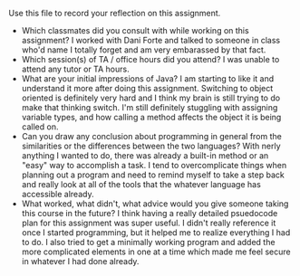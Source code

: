 Use this file to record your reflection on this assignment.

- Which classmates did you consult with while working on this assignment?
I worked with Dani Forte and talked to someone in class who'd name I totally forget and am very embarassed by that fact.
- Which session(s) of TA / office hours did you attend?
I was unable to attend any tutor or TA hours.
- What are your initial impressions of Java? 
I am starting to like it and understand it more after doing this assignment. Switching to object oriented is definitely very hard and I think my brain is still trying to do make that thinking switch. I'm still definitely stuggling with assigning variable types, and how calling a method affects the object it is being called on. 
- Can you draw any conclusion about programming in general from the similarities or the differences between the two languages? 
With nerly anything I wanted to do, there was already a built-in method or an "easy" way to accomplish a task. I tend to overcomplicate things when planning out a program and need to remind myself to take a step back and really look at all of the tools that the whatever language has accessible already. 
- What worked, what didn't, what advice would you give someone taking this course in the future?
I think having a really detailed psuedocode plan for this assignment was super useful. I didn't really reference it once I started programming, but it helped me to realize everything I had to do. I also tried to get a minimally working program and added the more complicated elements in one at a time which made me feel secure in whatever I had done already. 